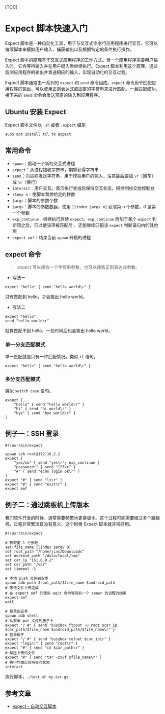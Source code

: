 [TOC]

# Expect 脚本快速入门

Expect 脚本是一种自动化工具，用于与交互式命令行应用程序进行交互。它可以编写脚本来模拟用户输入、捕获输出以及根据特定的条件执行操作。

Expect 脚本的原理基于交互式应用程序的工作方式。当一个应用程序需要用户输入时，它会等待输入并在用户键入后继续执行。Expect 脚本利用这个原理，通过监测应用程序的输出并发送相应的输入，实现自动化的交互过程。

Expect 脚本通常由一系列的 `expect` 和 `send` 命令组成。`expect` 命令用于匹配应用程序的输出，可以使用正则表达式或固定的字符串来进行匹配。一旦匹配成功，接下来的 `send` 命令会发送预定的输入到应用程序。

## Ubuntu 安装 Expect

Expect 脚本文件以 `.sh` 或者 `.expect` 结尾

```shell
sudo apt install tcl tk expect
```

## 常用命令

- `spawn`：启动一个新的交互式进程
- `expect`：从进程接收字符串，期望获得字符串
- `send`：向进程发送字符串，用于模拟用户的输入，注意最后要加 `\r`（回车）或 `\n`（换行）
- `interact`：用户交互。表示执行完成后保持交互状态，把控制权交给控制台
- `sleep n`：使脚本暂停给定的秒数
- `$argc`：脚本的参数个数
- `$argv`：脚本的参数数组，使用 `[lindex $argv n]` 获取第 n 个参数，0 是第一个参数
- `exp_continue`：继续执行后续 `expect`。`exp_continue` 附加于某个 `expect` 判断项之后，可以使该项被匹配后 ，还能继续匹配该 `expect` 判断语句内的其他项
- `expect eof`：结束当前 `spawn` 开启的进程

## expect 命令

> expect 可以接收一个字符串参数，也可以接收正则表达式参数。

- 写法一

```nginx
expect "hello" { send "hello world\r" }
```

只有匹配到 hello，才会输出 hello world。

- 写法二

```nginx
expect "hello"
send "hello world\r"
```

就算匹配不到 hello，一段时间后也会输出 hello world。

### 单一分支匹配模式

单一匹配就是只有一种匹配情况。类似 `if` 语句。

```nginx
expect "hello" { send "hello world\r" }
```

### 多分支匹配模式

类似 `switch case` 语句。

```nginx
expect {
    "hello" { send "hello world\r" }
	"hi" { send "hi world\r" }
	"bye" { send "bye world\r" }
}
```

## 例子一：SSH 登录

```nginx
#!/usr/bin/expect

spawn ssh root@172.16.2.2
expect {
    "yes/no" { send "yes\r"; exp_continue }
    "password:" { send "123\r" }
    "#" { send "echo login ok\r" }
}
expect "#" { send "ls\r" }
expect "#" { send "exit\r" }
expect eof
```

## 例子二：通过跳板机上传版本

我们软件开发的时候，通常需要频繁地更换版本。这个过程可能需要经过多个跳板机，过程非常繁琐且没有意义，这个时候 Expect 脚本就非常好用。

```nginx
#!/usr/bin/expect

# 获取第 1 个参数
set file_name [lindex $argv 0]
set root_path "/home/jinx/Downloads"
set android_path "/data/local/tmp"
set car_ip "161.0.0.2"
set car_path "/var"
set timeout -1

# 本地 push 文件到安卓
spawn adb push $root_path/$file_name $android_path
# 等待文件上传完成
# 在 expect eof 行使用 wait 命令等待前一个 spawn 的进程的结束
expect eof
wait

# 登录到安卓
spawn adb shell
# 从安卓 put 文件到板子上
expect "/ #" { send "busybox ftpput -u root $car_ip $car_path/$file_name $android_path/$file_name\r" }
# 登录板子
expect "/ #" { send "busybox telnet $car_ip\r" }
expect "login:" { send "root\r" }
expect "#" { send "cd $car_path\r" }
# 解压上传的文件
expect "#" { send "tar -zxvf $file_name\r" }
# 执行完成后保持交互状态
interact
```

执行脚本，`./test.sh my.tar.gz`

## 参考文章

- [expect - 自动交互脚本](http://xstarcd.github.io/wiki/shell/expect.html)
